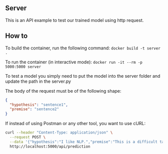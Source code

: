 ## Server

This is an API example to test our trained model using http request.

## How to

To build the container, run the following command: `docker build -t server .`

To run the container (in interactive mode): `docker run -it --rm -p 5000:5000 server`

To test a model you simply need to put the model into the server folder and update the path in the server.py

The body of the request must be of the following shape:

```json
{
  "hypothesis": "sentence1",
  "premise": "sentence2"
}
```

If instead of using Postman or any other tool, you want to use cURL:

```bash
curl --header "Content-Type: application/json" \
  --request POST \
  --data '{"hypothesis":"I like NLP.","premise":"This is a difficult task."}' \
  http://localhost:5000/api/prediction
```
